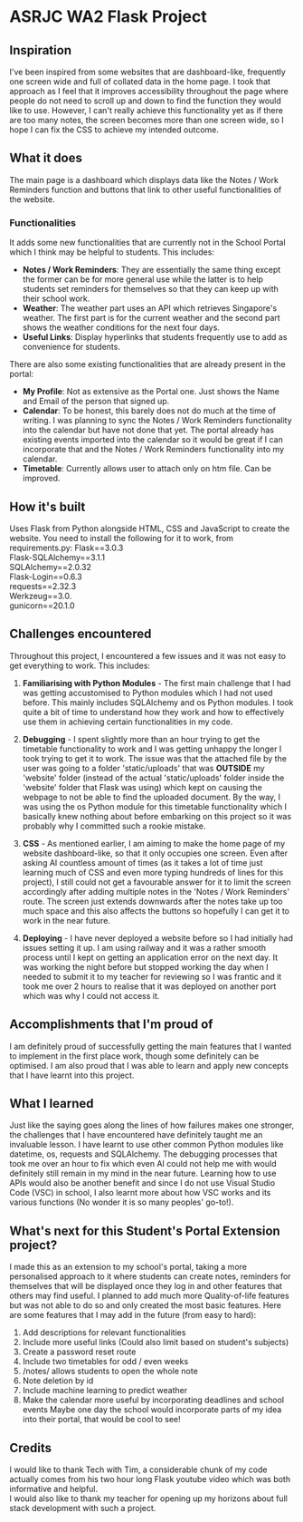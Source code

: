 # ASRJC WA2 Flask Project
## Inspiration
I've been inspired from some websites that are dashboard-like, frequently one screen wide and full of collated data in the home page. I took that approach as I feel that it improves accessibility throughout the page where people do not need to scroll up and down to find the function they would like to use. However, I can't really achieve this functionality yet as if there are too many notes, the screen becomes more than one screen wide, so I hope I can fix the CSS to achieve my intended outcome.

## What it does
The main page is a dashboard which displays data like the Notes / Work Reminders function and buttons that link to other useful functionalities of the website.

### Functionalities
It adds some new functionalities that are currently not in the School Portal which I think may be helpful to students. This includes:
- **Notes / Work Reminders**:
They are essentially the same thing except the former can be for more general use while the latter is to help students set reminders for themselves so that they can keep up with their school work.
- **Weather**:
The weather part uses an API which retrieves Singapore's weather. The first part is for the current weather and the second part shows the weather conditions for the next four days.
- **Useful Links**:
Display hyperlinks that students frequently use to add as convenience for students.

There are also some existing functionalities that are already present in the portal:
- **My Profile**:
Not as extensive as the Portal one. Just shows the Name and Email of the person that signed up.
- **Calendar**:
To be honest, this barely does not do much at the time of writing. I was planning to sync the Notes / Work Reminders functionality into the calendar but have not done that yet. The portal already has existing events imported into the calendar so it would be great if I can incorporate that and the Notes / Work Reminders functionality into my calendar.
- **Timetable**:
Currently allows user to attach only on htm file. Can be improved.

## How it's built
Uses Flask from Python alongside HTML, CSS and JavaScript to create the website. You need to install the following for it to work, from requirements.py:
Flask==3.0.3\
Flask-SQLAlchemy==3.1.1\
SQLAlchemy==2.0.32\
Flask-Login==0.6.3\
requests==2.32.3\
Werkzeug==3.0.\
gunicorn==20.1.0

## Challenges encountered
Throughout this project, I encountered a few issues and it was not easy to get everything to work. This includes:

1. **Familiarising with Python Modules** - The first main challenge that I had was getting accustomised to Python modules which I had not used before. This mainly includes SQLAlchemy and os Python modules. I took quite a bit of time to understand how they work and how to effectively use them in achieving certain functionalities in my code.

2. **Debugging** - I spent slightly more than an hour trying to get the timetable functionality to work and I was getting unhappy the longer I took trying to get it to work. The issue was that the attached file by the user was going to a folder 'static/uploads' that was **OUTSIDE** my 'website' folder (instead of the actual 'static/uploads' folder inside the 'website' folder that Flask was using) which kept on causing the webpage to not be able to find the uploaded document. By the way, I was using the os Python module for this timetable functionality which I basically knew nothing about before embarking on this project so it was probably why I committed such a rookie mistake.

3. **CSS** - As mentioned earlier, I am aiming to make the home page of my website dashboard-like, so that it only occupies one screen. Even after asking AI countless amount of times (as it takes a lot of time just learning much of CSS and even more typing hundreds of lines for this project), I still could not get a favourable answer for it to limit the screen accordingly after adding multiple notes in the 'Notes / Work Reminders' route. The screen just extends downwards after the notes take up too much space and this also affects the buttons so hopefully I can get it to work in the near future. 

4. **Deploying** - I have never deployed a website before so I had initially had issues setting it up. I am using railway and it was a rather smooth process until I kept on getting an application error on the next day. It was working the night before but stopped working the day when I needed to submit it to my teacher for reviewing so I was frantic and it took me over 2 hours to realise that it was deployed on another port which was why I could not access it.

## Accomplishments that I'm proud of
I am definitely proud of successfully getting the main features that I wanted to implement in the first place work, though some definitely can be optimised. I am also proud that I was able to learn and apply new concepts that I have learnt into this project.

## What I learned
Just like the saying goes along the lines of how failures makes one stronger, the challenges that I have encountered have definitely taught me an invaluable lesson. I have learnt to use other common Python modules like datetime, os, requests and SQLAlchemy. The debugging processes that took me over an hour to fix which even AI could not help me with would definitely still remain in my mind in the near future. Learning how to use APIs would also be another benefit and since I do not use Visual Studio Code (VSC) in school, I also learnt more about how VSC works and its various functions (No wonder it is so many peoples' go-to!).

## What's next for this Student's Portal Extension project?
I made this as an extension to my school's portal, taking a more personalised approach to it where students can create notes, reminders for themselves that will be displayed once they log in and other features that others may find useful. I planned to add much more Quality-of-life features but was not able to do so and only created the most basic features. Here are some features that I may add in the future (from easy to hard):
1. Add descriptions for relevant functionalities
2. Include more useful links (Could also limit based on student's subjects)
3. Create a password reset route
4. Include two timetables for odd / even weeks
5. /notes/<id> allows students to open the whole note
6. Note deletion by id
7. Include machine learning to predict weather
8. Make the calendar more useful by incorporating deadlines and school events
Maybe one day the school would incorporate parts of my idea into their portal, that would be cool to see!
## Credits
I would like to thank Tech with Tim, a considerable chunk of my code actually comes from his two hour long Flask youtube video which was both informative and helpful.\
I would also like to thank my teacher for opening up my horizons about full stack development with such a project.
